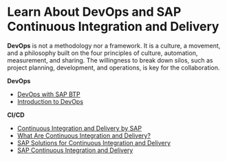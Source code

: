 # Learn About DevOps and SAP Continuous Integration and Delivery

**DevOps** is not a methodology nor a framework. It is a culture, a movement, and a philosophy built on the four principles of culture, automation, measurement, and sharing. The willingness to break down silos, such as project planning, development, and operations, is key for the collaboration.


**DevOps**
* [DevOps with SAP BTP](https://help.sap.com/viewer/product/DEVOPS_OVERVIEW/Cloud/en-US?task=discover_task)
* [Introduction to DevOps](https://pages.community.sap.com/topics/devops)

**CI/CD**
* [Continuous Integration and Delivery by SAP](https://help.sap.com/viewer/product/CICD_OVERVIEW/Cloud/en-US?task=discover_task)
* [What Are Continuous Integration and Delivery?](https://help.sap.com/viewer/ee5a61247061455ab232c19179fe4c3b/Cloud/en-US/5ba483a2c97b4ad5ab0148f4a6c5a9ee.html) 
* [SAP Solutions for Continuous Integration and Delivery](https://help.sap.com/viewer/8cacec64ed854b2a88e9a0973e0f97a2/Cloud/en-US/e9fa320181124fa9808d4446a1bf69dd.html)
* [SAP Continuous Integration and Delivery](https://help.sap.com/viewer/product/CONTINUOUS_DELIVERY/Cloud/en-US)
